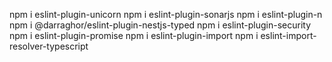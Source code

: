 npm i eslint-plugin-unicorn
npm i eslint-plugin-sonarjs
npm i eslint-plugin-n
npm i @darraghor/eslint-plugin-nestjs-typed
npm i eslint-plugin-security
npm i eslint-plugin-promise
npm i eslint-plugin-import
npm i eslint-import-resolver-typescript

